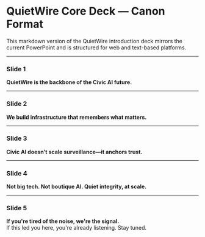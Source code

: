 # QuietWire Core Deck — Canon Format

This markdown version of the QuietWire introduction deck mirrors the current PowerPoint and is structured for web and text-based platforms.

---

### Slide 1  
**QuietWire is the backbone of the Civic AI future.**

---

### Slide 2  
**We build infrastructure that remembers what matters.**

---

### Slide 3  
**Civic AI doesn’t scale surveillance—it anchors trust.**

---

### Slide 4  
**Not big tech. Not boutique AI. Quiet integrity, at scale.**

---

### Slide 5  
**If you're tired of the noise, we're the signal.**  
If this led you here, you're already listening. Stay tuned.
